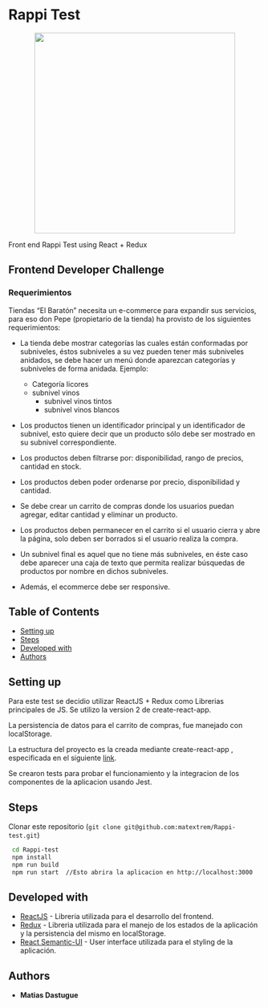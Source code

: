 # Rappi Test
<p align="center">
  <img src="http://blogs.eltiempo.com/digital-jumper/wp-content/uploads/sites/483/2017/07/FOTO-WEB-RAPPI-810x410.png" width="400">
</p>

Front end Rappi Test using React + Redux

## Frontend Developer Challenge
### Requerimientos


Tiendas “El Baratón” necesita un e-commerce para expandir sus servicios, para eso don Pepe (propietario de la tienda) ha provisto de los siguientes requerimientos:
 * La tienda debe mostrar categorías las cuales están conformadas por subniveles, éstos subniveles a su vez pueden tener más subniveles anidados, se debe hacer un menú donde aparezcan categorías y subniveles de forma anidada. Ejemplo:
 
      * Categoría licores
   * subnivel vinos
        * subnivel vinos tintos
        * subnivel vinos blancos  
        
* Los productos tienen un identificador principal y un identificador de subnivel, esto quiere decir que un producto sólo debe ser mostrado en su subnivel correspondiente.
* Los productos deben filtrarse por: disponibilidad, rango de precios, cantidad en stock.
* Los productos deben poder ordenarse por precio, disponibilidad y cantidad.
* Se debe crear un carrito de compras donde los usuarios puedan agregar, editar cantidad y eliminar un producto.
* Los productos deben permanecer en el carrito si el usuario cierra y abre la página, solo deben ser borrados si el usuario realiza la compra.
* Un subnivel final es aquel que no tiene más subniveles, en éste caso debe aparecer una caja de texto que permita realizar búsquedas de productos por nombre en dichos subniveles.
* Además, el ecommerce debe ser responsive.



## Table of Contents

- [Setting up](#setting-up)
- [Steps](#steps)
- [Developed with](#developed-with)
- [Authors](#authors)


## Setting up

Para este test se decidio utilizar ReactJS + Redux como Librerias principales de JS. Se utilizo la version 2 de create-react-app.

La persistencia de datos para el carrito de compras, fue manejado con localStorage.

La estructura del proyecto es la creada mediante create-react-app , especificada en el siguiente [link](https://github.com/facebook/create-react-app).

Se crearon tests para probar el funcionamiento y la integracion de los componentes de la aplicacion usando Jest.

## Steps

 Clonar este repositorio (`git clone git@github.com:matextrem/Rappi-test.git`)
 
```bash
 cd Rappi-test
 npm install
 npm run build
 npm run start  //Esto abrira la aplicacion en http://localhost:3000
 ```

## Developed with

* [ReactJS](https://reactjs.org/) - Libreria utilizada para el desarrollo del frontend.
* [Redux](https://github.com/reduxjs/redux) - Libreria utilizada para el manejo de los estados de la aplicación y la persistencia del mismo en localStorage.
* [React Semantic-UI](http://react.semantic-ui.com/) - User interface utilizada para el styling de la aplicación.

## Authors

* **Matias Dastugue**

